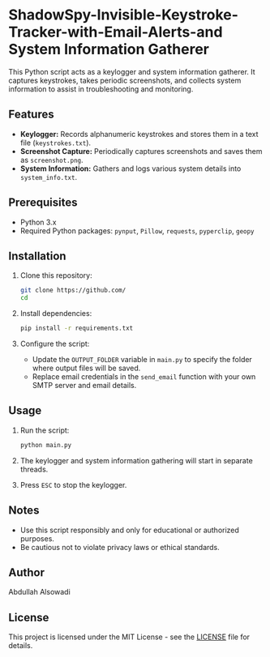 # ShadowSpy-Invisible-Keystroke-Tracker-with-Email-Alerts-and System Information Gatherer

This Python script acts as a keylogger and system information gatherer. It captures keystrokes, takes periodic screenshots, and collects system information to assist in troubleshooting and monitoring.

## Features

- **Keylogger:** Records alphanumeric keystrokes and stores them in a text file (`keystrokes.txt`).
- **Screenshot Capture:** Periodically captures screenshots and saves them as `screenshot.png`.
- **System Information:** Gathers and logs various system details into `system_info.txt`.

## Prerequisites

- Python 3.x
- Required Python packages: `pynput`, `Pillow`, `requests`, `pyperclip`, `geopy`

## Installation

1. Clone this repository:

   ```bash
   git clone https://github.com/
   cd 
   ```

2. Install dependencies:

   ```bash
   pip install -r requirements.txt
   ```

3. Configure the script:

   - Update the `OUTPUT_FOLDER` variable in `main.py` to specify the folder where output files will be saved.
   - Replace email credentials in the `send_email` function with your own SMTP server and email details.

## Usage

1. Run the script:

   ```bash
   python main.py
   ```

2. The keylogger and system information gathering will start in separate threads.

3. Press `ESC` to stop the keylogger.

## Notes

- Use this script responsibly and only for educational or authorized purposes.
- Be cautious not to violate privacy laws or ethical standards.

## Author

Abdullah Alsowadi

## License

This project is licensed under the MIT License - see the [LICENSE](LICENSE) file for details.
```
